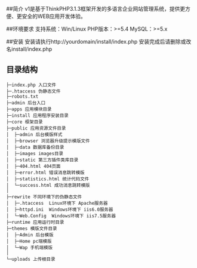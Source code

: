 ##简介
v1是基于ThinkPHP3.1.3框架开发的多语言企业网站管理系统，提供更方便、更安全的WEB应用开发体验。

##环境要求
支持系统：Win/Linux
PHP版本：>=5.4
MySQL：>=5.x

##安装
安装请执行http://yourdomain/install/index.php
安装完成后请删除或改名install/index.php

## 目录结构
```
├─index.php 入口文件
├─.htaccess 伪静态文件
├─robots.txt 
├─admin 后台入口
├─apps 应用模块目录
├─install 应用程序安装目录
├─core 框架目录
├─public 应用资源文件目录
│  ├─admin 后台模版样式
│  ├─browser 浏览器升级提示模版文件
│  ├─data 数据库备份目录
│  ├─images images目录
│  ├─static 第三方插件类库目录
│  ├─404.html 404页面
│  ├─error.html 错误消息跳转模版
│  ├─statistics.html 统计代码文件
│  └─success.html 成功消息跳转模版
│
├─rewrite 不同环境下的伪静态文件
│  ├─.htaccess  Linux环境下 Apache服务器
│  ├─httpd.ini  Windows环境下 iis6.0服务器
│  └─Web.Config  Windows环境下 iis7.5服务器
├─runtime 应用运行时目录
├─themes 模版文件目录
│  ├─Admin 后台模版
│  ├─Home pc端模版
│  └─Wap 手机端模版
│
└─uploads 上传根目录
```
